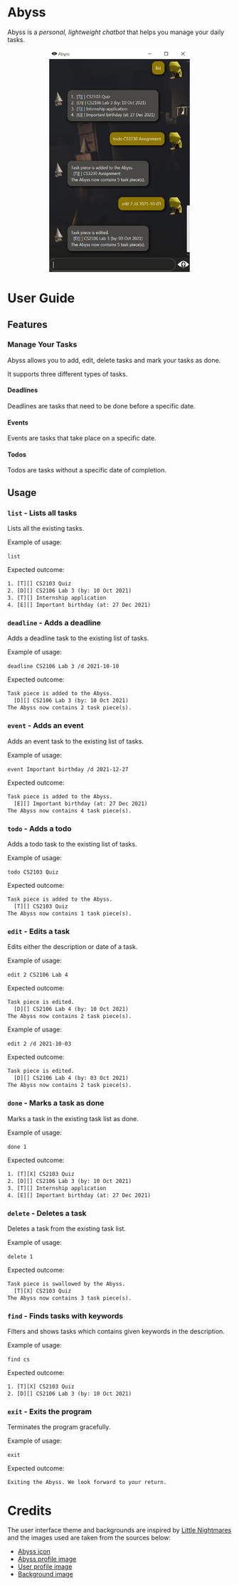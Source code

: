 # Abyss

Abyss is a *personal, lightweight chatbot* that helps you manage your daily tasks.

<p align="center">
  <img height="500" src="https://github.com/ailing35/ip/blob/master/docs/Ui.png">
</p>

# User Guide

## Features 

### Manage Your Tasks

Abyss allows you to add, edit, delete tasks and mark your tasks as done.

It supports three different types of tasks.

#### Deadlines
Deadlines are tasks that need to be done before a specific date.

#### Events
Events are tasks that take place on a specific date.

#### Todos
Todos are tasks without a specific date of completion.

## Usage

### `list` - Lists all tasks

Lists all the existing tasks.

Example of usage: 

`list`

Expected outcome:

```
1. [T][] CS2103 Quiz
2. [D][] CS2106 Lab 3 (by: 10 Oct 2021)
3. [T][] Internship application
4. [E][] Important birthday (at: 27 Dec 2021)
```

### `deadline` - Adds a deadline

Adds a deadline task to the existing list of tasks.

Example of usage:

`deadline CS2106 Lab 3 /d 2021-10-10`

Expected outcome:

```
Task piece is added to the Abyss.
  [D][] CS2106 Lab 3 (by: 10 Oct 2021)
The Abyss now contains 2 task piece(s).
```

### `event` - Adds an event

Adds an event task to the existing list of tasks.

Example of usage:

`event Important birthday /d 2021-12-27`

Expected outcome:

```
Task piece is added to the Abyss.
  [E][] Important birthday (at: 27 Dec 2021)
The Abyss now contains 4 task piece(s).
```

### `todo` - Adds a todo

Adds a todo task to the existing list of tasks.

Example of usage:

`todo CS2103 Quiz`

Expected outcome:

```
Task piece is added to the Abyss.
  [T][] CS2103 Quiz
The Abyss now contains 1 task piece(s).
```

### `edit` - Edits a task

Edits either the description or date of a task.

Example of usage:

`edit 2 CS2106 Lab 4`

Expected outcome:

```
Task piece is edited.
  [D][] CS2106 Lab 4 (by: 10 Oct 2021)
The Abyss now contains 2 task piece(s).
```

Example of usage:

`edit 2 /d 2021-10-03`

Expected outcome:

```
Task piece is edited.
  [D][] CS2106 Lab 4 (by: 03 Oct 2021)
The Abyss now contains 2 task piece(s).
```

### `done` - Marks a task as done

Marks a task in the existing task list as done.

Example of usage:

`done 1`

Expected outcome:

```
1. [T][X] CS2103 Quiz
2. [D][] CS2106 Lab 3 (by: 10 Oct 2021)
3. [T][] Internship application
4. [E][] Important birthday (at: 27 Dec 2021)
```

### `delete` - Deletes a task

Deletes a task from the existing task list.

Example of usage:

`delete 1`

Expected outcome:

```
Task piece is swallowed by the Abyss.
  [T][X] CS2103 Quiz
The Abyss now contains 3 task piece(s).
```

### `find` - Finds tasks with keywords

Filters and shows tasks which contains given keywords in the description.

Example of usage:

`find cs`

Expected outcome:

```
1. [T][X] CS2103 Quiz
2. [D][] CS2106 Lab 3 (by: 10 Oct 2021)
```

### `exit` - Exits the program

Terminates the program gracefully.

Example of usage:

`exit`

Expected outcome:

```
Exiting the Abyss. We look forward to your return.
```

# Credits

The user interface theme and backgrounds are inspired by [Little Nightmares](https://en.bandainamcoent.eu/little-nightmares/little-nightmares) and the images used are taken from the sources below:

* [Abyss icon](https://igoutu.cn/icon/RKGFNVsfSVzt/little-nightmares)
* [Abyss profile image](https://www.subpng.com/png-pgi8cv/)
* [User profile image](https://toppng.com/six-sitsleep-small-little-nightmares-main-character-PNG-free-PNG-Images_256614)
* [Background image](https://wallpaperaccess.com/little-nightmare-4k)


